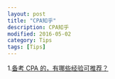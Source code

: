 ```yaml
---
layout: post
title: "CPA知乎"
description: CPA知乎
modified: 2016-05-02
category: Tips
tags: [Tips]
---
```


1.[备考 CPA 的，有哪些经验可推荐？](http://www.zhihu.com/question/19637333)





	